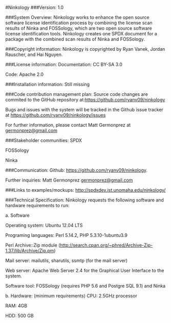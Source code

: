 #Ninkology
###Version:
1.0

###System Overview:
Ninkology works to enhance the open source software license identification process by combining the license scan results of Ninka and FOSSology, which are two open source software license identification tools. Ninkology creates one SPDX document for a package with the combined scan results of Ninka and FOSSology.

###Copyright information:
Ninkology is copyrighted by Ryan Vanek, Jordan Rauscher, and Hai Nguyen.

###License information:
Documentation: CC BY-SA 3.0

Code: Apache 2.0

###Installation information:
Still missing

###Code contribution management plan:
Source code changes are commited to the GitHub repository at:https://github.com/ryanv09/ninkology

Bugs and issues with the system will be tracked in the Github issue tracker at https://github.com/ryanv09/ninkology/issues

For further information, please contact Matt Germonprez at germonprez@gmail.com

###Stakeholder communities:
SPDX

FOSSology 

Ninka

###Communication:
Github:  https://github.com/ryanv09/ninkology.

Further inquiries: Matt Germonprez germonprez@gmail.com 

###Links to examples/mockups:
http://spdxdev.ist.unomaha.edu/ninkology/

###Technical Specification:
Ninkology requests the following software and hardware requirements to run:

a. Software

Operating system: Ubuntu 12.04 LTS

Programing languages: Perl 5.14.2, PHP 5.3.10-1ubuntu3.9

Perl Archive::Zip module (http://search.cpan.org/~phred/Archive-Zip-1.37/lib/Archive/Zip.pm)

Mail server: mailutils, sharutils, ssmtp (for the mail server)

Web server: Apache Web Server 2.4 for the Graphical User Interface to the system.

Software tool: FOSSology (requires PHP 5.6 and Postgre SQL 9.1) and Ninka

b. Hardware: (minimum requirements)
CPU: 2.5GHz processor

RAM: 4GB

HDD: 500 GB


